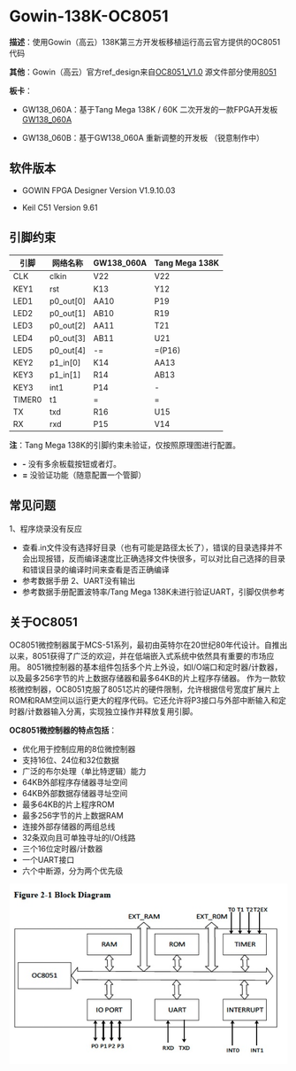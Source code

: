 # Gowin-138K-OC8051

**描述**：使用Gowin（高云）138K第三方开发板移植运行高云官方提供的OC8051代码 



**其他**：Gowin（高云）官方ref_design来自[OC8051_V1.0](https://github.com/GOWIN-FPGA/OC8051_V1.0) 源文件部分使用[8051](https://github.com/freecores/8051)


**板卡**：

+ GW138_060A：基于Tang Mega 138K / 60K 二次开发的一款FPGA开发板 [GW138_060A](https://bigpig.ongridea.com/h9wtn0)

+ GW138_060B：基于GW138_060A 重新调整的开发板 （锐意制作中）

## 软件版本

+ GOWIN FPGA Designer Version V1.9.10.03

+ Keil C51 Version 9.61

## 引脚约束
| 引脚 |  网络名称   | GW138_060A                       | Tang Mega 138K|
| -----|-----| --------------------------------|-------------------|
| CLK|clkin      |  V22            | V22               |
| KEY1|rst      |  K13                  | Y12                |
| LED1|p0_out[0]      |  AA10              | P19                |
| LED2|p0_out[1]      |  AB10                    | R19             |
| LED3|p0_out[2]     |  AA11                  | T21                |
| LED4|p0_out[3]      |  AB11                  | U21                |
| LED5|p0_out[4]      |  -=                  | =(P16)                |
| KEY2|p1_in[0]      |  K14                  | AA13                |
| KEY3|p1_in[1]     |  R14                  | AB13                |
| KEY3|int1       |  P14                  | -   |
| TIMER0|t1    |  =                  | =   |
| TX|txd       |  R16                  | U15                |
| RX|rxd       |  P15                  | V14                | 


**注**：Tang Mega 138K的引脚约束未验证，仅按照原理图进行配置。
+ **-**   没有多余板载按钮或者灯。
+ **=**   没验证功能（随意配置一个管脚）

## 常见问题
1、程序烧录没有反应
+ 查看.in文件没有选择好目录（也有可能是路径太长了），错误的目录选择并不会出现报错，反而编译速度比正确选择文件快很多，可以对比自己选择的目录和错误目录的编译时间来查看是否正确编译
+ 参考数据手册
2、UART没有输出
+ 参考数据手册配置波特率/Tang Mega 138K未进行验证UART，引脚仅供参考

## 关于OC8051

OC8051微控制器属于MCS-51系列，最初由英特尔在20世纪80年代设计。自推出以来，8051获得了广泛的欢迎，并在低端嵌入式系统中依然具有重要的市场应用。
8051微控制器的基本组件包括多个片上外设，如I/O端口和定时器/计数器，以及最多256字节的片上数据存储器和最多64KB的片上程序存储器。
作为一款软核微控制器，OC8051克服了8051芯片的硬件限制，允许根据信号宽度扩展片上ROM和RAM空间以运行更大的程序代码。它还允许将P3接口与外部中断输入和定时器/计数器输入分离，实现独立操作并释放复用引脚。

**OC8051微控制器的特点包括**：
+ 优化用于控制应用的8位微控制器
+ 支持16位、24位和32位数据
+ 广泛的布尔处理（单比特逻辑）能力
+ 64KB外部程序存储器寻址空间
+ 64KB外部数据存储器寻址空间
+ 最多64KB的片上程序ROM
+ 最多256字节的片上数据RAM
+ 连接外部存储器的两组总线
+ 32条双向且可单独寻址的I/O线路
+ 三个16位定时器/计数器
+ 一个UART接口
+ 六个中断源，分为两个优先级

<img src="doc/OC8051 pic 1.jpg">
